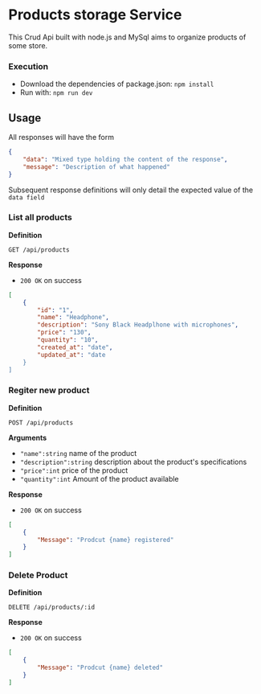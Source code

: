 # Products storage Service

This Crud Api built with node.js and MySql aims to organize products of some store. 

### Execution
* Download the dependencies of package.json: `npm install`
* Run with: `npm run dev`


## Usage

All responses will have the form

```json
{
    "data": "Mixed type holding the content of the response",
    "message": "Description of what happened"
}
```

Subsequent response definitions will only detail the expected value of the `data field`

### List all products

**Definition**

`GET /api/products`

**Response**

- `200 OK` on success

```json
[
    {
        "id": "1",
        "name": "Headphone",
        "description": "Sony Black Headplhone with microphones",
        "price": "130",
        "quantity": "10",
        "created_at": "date",
        "updated_at": "date
    }
]
```

### Regiter new product

**Definition**

`POST /api/products`

**Arguments**

- `"name":string` name of the product
- `"description":string` description about the product's specifications
- `"price":int` price of the product
- `"quantity":int` Amount of the product available

**Response**

- `200 OK` on success

```json
[
    {
        "Message": "Prodcut {name} registered"
    }
]
```

### Delete Product

**Definition**

`DELETE /api/products/:id`

**Response**

- `200 OK` on success

```json
[
    {
        "Message": "Prodcut {name} deleted"
    }
]
```
